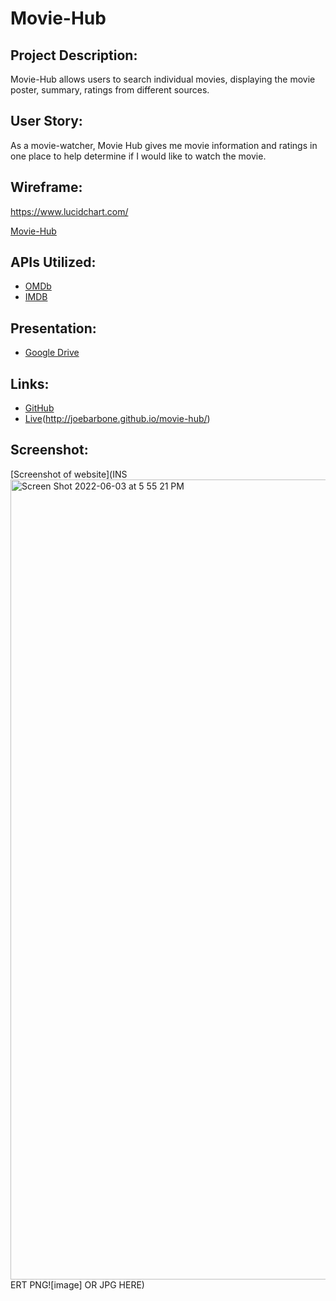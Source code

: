 
# Movie-Hub

## Project Description:

Movie-Hub allows users to search individual movies, displaying the movie poster, summary, ratings from different sources.

## User Story:

As a movie-watcher, Movie Hub gives me movie information and ratings in one place to help determine if I would like to watch the movie.

## Wireframe:

https://www.lucidchart.com/

[Movie-Hub](https://github.com/JoeBarbone/movie-hub/files/8810176/Movie-Hub.pdf)

## APIs Utilized:

- [OMDb](https://www.omdbapi.com)
- [IMDB](https://imdb-api.com/en/API/Ratings)

## Presentation:

- [Google Drive](https://docs.google.com/presentation/d/1FfcQNZO1NixQN6F7j5yGVsOWhJnY9GRsQT7-849efxk/edit?usp=sharing)

## Links:

- [GitHub](https://github.com/JoeBarbone/movie-hub.git)
- [Live]()(http://joebarbone.github.io/movie-hub/)


## Screenshot:

[Screenshot of website](INS<img width="1280" alt="Screen Shot 2022-06-03 at 5 55 21 PM" src="https://user-images.githubusercontent.com/101817569/171965678-007f824a-7716-4730-9793-f0a9d7c6a98f.png">
ERT PNG![image]
 OR JPG HERE)
